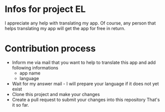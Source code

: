 # Infos for project EL
I appreciate any help with translating my app. Of course, any person that helps translating my app will get the app for free in return.

# Contribution process
- Inform me via mail that you want to help to translate this app and add following informations
  - app name
  - language
- Wait for my answer mail - I will prepare your language if it does not yet exist
- Clone this project and make your changes
- Create a pull request to submit your changes into this repository
That's it so far.
